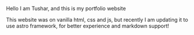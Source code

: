 Hello I am Tushar, and this is my portfolio website

This website was on vanilla html, css and js, but recently I am updating it to use astro framework, for better experience and markdown support!